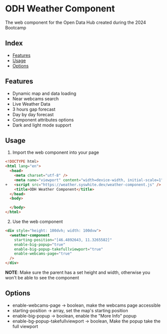 # ODH Weather Component
The web component for the Open Data Hub created during the 2024 Bootcamp
## Index

- [Features](#features)
- [Usage](#usage)
- [Options](#options)

## Features

- Dynamic map and data loading
- Near webcams search
- Live Weather Data
- 3 hours gap forecast
- Day by day forecast
- Component attributes options
- Dark and light mode support

## Usage

1. Import the web component into your page

```html
<!DOCTYPE html>
<html lang="en">
  <head>
    <meta charset="utf-8" />
    <meta name="viewport" content="width=device-width, initial-scale=1" />
+   <script src="https://weather.syswhite.dev/weather-component.js" />
    <title>ODH Weather Component</title>
  </head>
  <body>

  </body>
</html>
```

2. Use the web component

```html
<div style="height: 100dvh; width: 100dvw">
  <weather-component
    starting-position="[46.4892643, 11.3265582]"
    enable-big-popup="true"
    enable-big-popup-takefullviewport="true"
    enable-webcams-page="true"
  />
</div>
```

<b>NOTE</b>: Make sure the parent has a set height and width, otherwise you won't be able to see the component

## Options

- enable-webcams-page -> boolean, make the webcams page accessible
- starting-position -> array, set the map's starting position
- enable-big-popup -> boolean, enable the "More Info" popup
- enable-bg-popup-takefullviewport -> boolean, Make the popup take the full viewport
